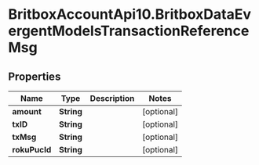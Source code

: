 # BritboxAccountApi10.BritboxDataEvergentModelsTransactionReferenceMsg

## Properties
Name | Type | Description | Notes
------------ | ------------- | ------------- | -------------
**amount** | **String** |  | [optional] 
**txID** | **String** |  | [optional] 
**txMsg** | **String** |  | [optional] 
**rokuPucId** | **String** |  | [optional] 


